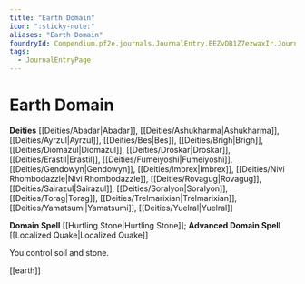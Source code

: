 ```yaml
---
title: "Earth Domain"
icon: ":sticky-note:"
aliases: "Earth Domain"
foundryId: Compendium.pf2e.journals.JournalEntry.EEZvDB1Z7ezwaxIr.JournalEntryPage.zkiLWWYzzqoxmN2J
tags:
  - JournalEntryPage
---
```


# Earth Domain
**Deities** [[Deities/Abadar|Abadar]], [[Deities/Ashukharma|Ashukharma]], [[Deities/Ayrzul|Ayrzul]], [[Deities/Bes|Bes]], [[Deities/Brigh|Brigh]], [[Deities/Diomazul|Diomazul]], [[Deities/Droskar|Droskar]], [[Deities/Erastil|Erastil]], [[Deities/Fumeiyoshi|Fumeiyoshi]], [[Deities/Gendowyn|Gendowyn]], [[Deities/Imbrex|Imbrex]], [[Deities/Nivi Rhombodazzle|Nivi Rhombodazzle]], [[Deities/Rovagug|Rovagug]], [[Deities/Sairazul|Sairazul]], [[Deities/Soralyon|Soralyon]], [[Deities/Torag|Torag]], [[Deities/Trelmarixian|Trelmarixian]], [[Deities/Yamatsumi|Yamatsumi]], [[Deities/Yuelral|Yuelral]]

**Domain Spell** [[Hurtling Stone|Hurtling Stone]]; **Advanced Domain Spell** [[Localized Quake|Localized Quake]]

You control soil and stone.

[[earth]]